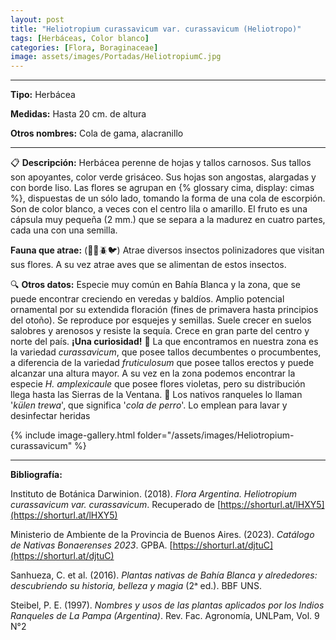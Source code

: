 ```yaml
---
layout: post
title: "Heliotropium curassavicum var. curassavicum (Heliotropo)"
tags: [Herbáceas, Color blanco]
categories: [Flora, Boraginaceae]
image: assets/images/Portadas/HeliotropiumC.jpg
---
```


***

**Tipo:** Herbácea

**Medidas:** Hasta 20 cm. de altura

**Otros nombres:** Cola de gama, alacranillo

***

📋 **Descripción:** Herbácea perenne de hojas y tallos carnosos. Sus tallos son apoyantes, color verde grisáceo. Sus hojas son angostas, alargadas y con borde liso. Las flores se agrupan en {% glossary cima, display: cimas %}, dispuestas de un sólo lado, tomando la forma de una cola de escorpión. Son de color blanco, a veces con el centro lila o amarillo. El fruto es una cápsula muy pequeña (2 mm.) que se separa a la madurez en cuatro partes, cada una con una semilla.

**Fauna que atrae:** (🦋🐝🪲🐦) Atrae diversos insectos polinizadores que visitan sus flores. A su vez atrae aves que se alimentan de estos insectos.

🔍 **Otros datos:** Especie muy común en Bahía Blanca y la zona, que se puede encontrar creciendo en veredas y baldíos. Amplio potencial ornamental por su extendida floración (fines de primavera hasta principios del otoño). Se reproduce por esquejes y semillas. Suele crecer en suelos salobres y arenosos y resiste la sequía. Crece en gran parte del centro y norte del país. 
**¡Una curiosidad!** 👀 La que encontramos en nuestra zona es la variedad *curassavicum*, que posee tallos decumbentes o procumbentes, a diferencia de la variedad *fruticulosum* que posee tallos erectos y puede alcanzar una altura mayor. A su vez en la zona podemos encontrar la especie *H. amplexicaule* que posee flores violetas, pero su distribución llega hasta las Sierras de la Ventana.
👀 Los nativos ranqueles lo llaman '*külen trewa*', que significa '*cola de perro*'. Lo emplean para lavar y desinfectar heridas

 {% include image-gallery.html folder="/assets/images/Heliotropium-curassavicum" %}

***

**Bibliografía:**

Instituto de Botánica Darwinion. (2018). *Flora Argentina. Heliotropium curassavicum var. curassavicum*. Recuperado de 
[https://shorturl.at/lHXY5](https://shorturl.at/lHXY5)

Ministerio de Ambiente de la Provincia de Buenos Aires. (2023). *Catálogo de Nativas Bonaerenses 2023*. GPBA. 
[https://shorturl.at/djtuC](https://shorturl.at/djtuC)

Sanhueza, C. et al. (2016). *Plantas nativas de Bahía Blanca y alrededores: descubriendo su historia, belleza y magia* (2ᵃ ed.). BBF UNS.

Steibel, P. E. (1997). *Nombres y usos de las plantas aplicados por los Indios Ranqueles de La Pampa (Argentina)*. Rev. Fac. Agronomía, UNLPam, Vol. 9 N°2
